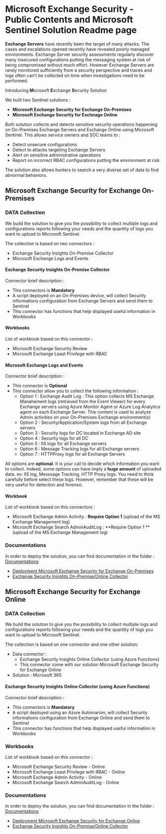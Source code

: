 # Microsoft Exchange Security - Public Contents and Microsoft Sentinel Solution Readme page

**Exchange Servers** have recently been the target of many attacks. The cases and escalations opened recently have revealed poorly managed environments. Exchange Server security assessments regularly discover many insecured configurations putting the messaging system at risk of being compromised without much effort. However Exchange Servers are rarely monitored sufficiently from a security perspective and traces and logs often can’t be collected on time when investigations need to be performed.

Introducing **M**icrosoft **E**xchange **S**ecurity Solution

We built two Sentinel solutions :
* **Microsoft Exchange Security for Exchange On-Premises**
* **Microsoft Exchange Security for Exchnage Online**

Both solution collects and detects sensitive security operations happening on On-Premises Exchange Servers and Exchange Online using Microsoft Sentinel. This allows service owners and SOC teams to :
* Detect unsecure configurations
* Detect to attacks targeting Exchange Servers
* Alert on sensitive administrative operations
* Report on incorrect RBAC configurations putting the environment at risk

The solution also allows hunters to search a very diverse set of data to find abnormal behaviors.

## Microsoft Exchange Security for Exchange On-Premises

### DATA Collection

We build the solution to give you the possibility to collect multiple logs and configurations reports following your needs and the quantity of logs you want to upload to Microsoft Sentinel.

The collection is based on two connectors :
* Exchange Security Insights On-Premise Collector
* Microsoft Exchange Logs and Events

#### Exchange Security Insights On-Premise Collector

Connector  brief description :
* This connectors is **Mandatory**
* A script deployed on an On-Premises device, will  collect Security informations configuration from Exchange Servers and send them to Sentinel
* This connector has functions that help displayed useful information in Workbooks
#### Workbooks
List of workbook based on this connector :
* Microsoft Exchange Security Review
* Microsoft Exchange Least Privilege with RBAC

#### Microsoft Exchange Logs and Events
Connector  brief description : 
* This connector is **Optional**
* This connector allow you to collect the following information :
    * Option 1 : Exchange Audit Log : This option collects MS Exchange Manahement logs (retrieved from the Event Viewer) for every Exchange servers using Azure Monitor Agent or Azure Log Analytics agent on each Exchange Server. This content is used to analyze Admin activities on your On-Premises Exchange environment(s)
    * Option 2 : Security/Application/System logs from all Exchange servers
    * Option 3 : Security logs for DC located in Exchange AD site
    * Option 4 : Security logs for all DC
    * Option 5 : IIS logs for all Exchange servers
    * Option 6 : Message Tracking logs for all Exchange servers
    * Option 7 : HTTPProxy logs for all Exchange Servers

All options are **optional**. It is your call to decide which information you want to collect.
Indeed, some options can have imply a **huge amount** of uploaded data. ex: IIS log, Messsage Tracking, HTTP Proxy logs. You need to think carefully before select these logs. However, remember that these will be very useful for detection and forensic.

#### Workbook
List of workbook based on this connectors :
* Microsoft Exchange Admin Activity :  **Require Option 1** (upload of the MS Exchange Management log)
* Microsoft Exchange Search AdminAuditLog : **Require Option 1 ** (upload of the MS Exchange Management log)

### Documentations
In order to deploy the solution, you can find documentation in the folder : [Documentations](/Documentations/)
* [Deployment Microsoft Exchange Security for Exchange On-Premises](/Documentations/Deployment-MES-OnPremises.md)
* [Exchange Security Insights On-Premise/Online Collector](/Documentations/ESICollector.md)

## Microsoft Exchange Security for Exchange Online

### DATA Collection

We build the solution to give you the possibility to collect multiple logs and configurations reports following your needs and the quantity of logs you want to upload to Microsoft Sentinel.

The collection is based on one connector and one other solution:
* Data connector : 
    * Exchange Security Insights Online Collector (using Azure Functions)
    * This connector come with our solution Microsoft Exchange Security for Exchange Online
* Solution : Microsoft 365
 
#### Exchange Security Insights Online Collector (using Azure Functions)
Connector  brief description :
* This connectors is **Mandatory**
* A script deployed using an Azure Automarion, will  collect Security informations configuration from Exchange Online and send them to Sentinel
* This connector has functions that help displayed useful information in Workbooks

### Workbooks
List of workbook based on this connector :
* Microsoft Exchange Security Review - Online
* Microsoft Exchange Least Privilege with RBAC - Online
* Microsoft Exchange Admin Activity - Online
* Microsoft Exchange Search AdminAuditLog - Online

### Documentations
In order to deploy the solution, you can find documentation in the folder : [Documentations](/Documentations/)
* [Deployment Microsoft Exchange Security for Exchange Online](/Documentations/Deployment-MES-Online.md)
* [Exchange Security Insights On-Premise/Online Collector](/Documentations/ESICollector.md)


